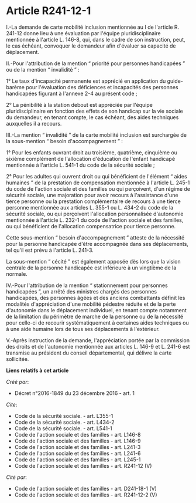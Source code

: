 # Article R241-12-1

I.-La demande de carte mobilité inclusion mentionnée au I de l'article R. 241-12 donne lieu à une évaluation par l'équipe
pluridisciplinaire mentionnée à l'article L. 146-8, qui, dans le cadre de son instruction, peut, le cas échéant, convoquer le
demandeur afin d'évaluer sa capacité de déplacement. 

II.-Pour l'attribution de la mention “ priorité pour personnes handicapées ” ou de la mention “ invalidité ” : 

1° Le taux d'incapacité permanente est apprécié en application du guide-barème pour l'évaluation des déficiences et
incapacités des personnes handicapées figurant à l'annexe 2-4 au présent code ; 

2° La pénibilité à la station debout est appréciée par l'équipe pluridisciplinaire en fonction des effets de son handicap sur
la vie sociale du demandeur, en tenant compte, le cas échéant, des aides techniques auxquelles il a recours. 

III.-La mention “ invalidité ” de la carte mobilité inclusion est surchargée de la sous-mention “ besoin d'accompagnement
” : 

1° Pour les enfants ouvrant droit au troisième, quatrième, cinquième ou sixième complément de l'allocation d'éducation de
l'enfant handicapé mentionnée à l'article L. 541-1 du code de la sécurité sociale ; 

2° Pour les adultes qui ouvrent droit ou qui bénéficient de l'élément “ aides humaines ” de la prestation de compensation
mentionnée à l'article L. 245-1 du code de l'action sociale et des familles ou qui perçoivent, d'un régime de sécurité
sociale, une majoration pour avoir recours à l'assistance d'une tierce personne ou la prestation complémentaire de recours à
une tierce personne mentionnée aux articles L. 355-1 ou L. 434-2 du code de la sécurité sociale, ou qui perçoivent
l'allocation personnalisée d'autonomie mentionnée à l'article L. 232-1 du code de l'action sociale et des familles, ou qui
bénéficient de l'allocation compensatrice pour tierce personne. 

Cette sous-mention “ besoin d'accompagnement ” atteste de la nécessité pour la personne handicapée d'être accompagnée dans
ses déplacements, tel qu'il est prévu à l'article L. 241-3. 

La sous-mention “ cécité ” est également apposée dès lors que la vision centrale de la personne handicapée est inférieure à
un vingtième de la normale. 

IV.-Pour l'attribution de la mention “ stationnement pour personnes handicapées ”, un arrêté des ministres chargés des
personnes handicapées, des personnes âgées et des anciens combattants définit les modalités d'appréciation d'une mobilité
pédestre réduite et de la perte d'autonomie dans le déplacement individuel, en tenant compte notamment de la limitation du
périmètre de marche de la personne ou de la nécessité pour celle-ci de recourir systématiquement à certaines aides techniques
ou à une aide humaine lors de tous ses déplacements à l'extérieur. 

V.-Après instruction de la demande, l'appréciation portée par la commission des droits et de l'autonomie mentionnée aux
articles L. 146-9 et L. 241-6 est transmise au président du conseil départemental, qui délivre la carte sollicitée.

**Liens relatifs à cet article**

_Créé par_:

  - Décret n°2016-1849 du 23 décembre 2016 - art. 1

_Cite_:

  - Code de la sécurité sociale. - art. L355-1
  - Code de la sécurité sociale. - art. L434-2
  - Code de la sécurité sociale. - art. L541-1
  - Code de l'action sociale et des familles - art. L146-8
  - Code de l'action sociale et des familles - art. L146-9
  - Code de l'action sociale et des familles - art. L241-3
  - Code de l'action sociale et des familles - art. L241-6
  - Code de l'action sociale et des familles - art. L245-1
  - Code de l'action sociale et des familles - art. R241-12 (V)

_Cité par_:

  - Code de l'action sociale et des familles - art. D241-18-1 (V)
  - Code de l'action sociale et des familles - art. R241-12-2 (V)
